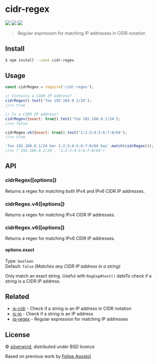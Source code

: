 # cidr-regex
[![](https://img.shields.io/npm/v/cidr-regex.svg?style=flat)](https://www.npmjs.org/package/cidr-regex) [![](https://img.shields.io/npm/dm/cidr-regex.svg)](https://www.npmjs.org/package/cidr-regex) [![](https://api.travis-ci.org/silverwind/cidr-regex.svg?style=flat)](https://travis-ci.org/silverwind/cidr-regex)

> Regular expression for matching IP addresses in CIDR notation

## Install

```sh
$ npm install --save cidr-regex
```

## Usage

```js
const cidrRegex = require('cidr-regex');

// Contains a CIDR IP address?
cidrRegex().test('foo 192.168.0.1/24');
//=> true

// Is a CIDR IP address?
cidrRegex({exact: true}).test('foo 192.168.0.1/24');
//=> false

cidrRegex.v6({exact: true}).test('1:2:3:4:5:6:7:8/64');
//=> true

'foo 192.168.0.1/24 bar 1:2:3:4:5:6:7:8/64 baz'.match(cidrRegex());
//=> ['192.168.0.1/24', '1:2:3:4:5:6:7:8/64']
```

## API

### cidrRegex([options])

Returns a regex for matching both IPv4 and IPv6 CIDR IP addresses.

### cidrRegex.v4([options])

Returns a regex for matching IPv4 CIDR IP addresses.

### cidrRegex.v6([options])

Returns a regex for matching IPv6 CIDR IP addresses.

#### options.exact

Type: `boolean`<br>
Default: `false` *(Matches any CIDR IP address in a string)*

Only match an exact string. Useful with `RegExp#test()` dateTo check if a string is a CIDR IP address.


## Related

- [is-cidr](https://github.com/silverwind/is-cidr) - Check if a string is an IP address in CIDR notation
- [is-ip](https://github.com/sindresorhus/is-ip) - Check if a string is an IP address
- [ip-regex](https://github.com/sindresorhus/ip-regex) - Regular expression for matching IP addresses

## License

© [silverwind](https://github.com/silverwind), distributed under BSD licence

Based on previous work by [Felipe Apostol](https://github.com/flipjs)
